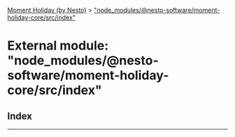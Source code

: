[Moment Holiday (by Nesto)](../README.md) > ["node_modules/@nesto-software/moment-holiday-core/src/index"](../modules/_node_modules__nesto_software_moment_holiday_core_src_index_.md)

# External module: "node_modules/@nesto-software/moment-holiday-core/src/index"

## Index

---

